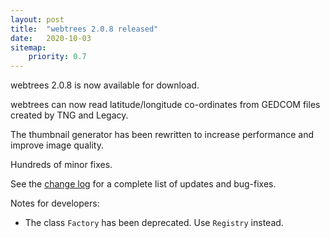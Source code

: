 ```yaml
---
layout: post
title:  "webtrees 2.0.8 released"
date:   2020-10-03
sitemap:
    priority: 0.7
---
```


webtrees 2.0.8 is now available for download.

webtrees can now read latitude/longitude co-ordinates from GEDCOM files
created by TNG and Legacy.

The thumbnail generator has been rewritten to increase performance
and improve image quality.

Hundreds of minor fixes.

See the [change log](https://github.com/fisharebest/webtrees/compare/2.0.7...2.0.8)
for a complete list of updates and bug-fixes.

Notes for developers:

* The class `Factory` has been deprecated.  Use `Registry` instead.

